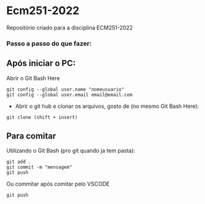 # Ecm251-2022
Repositório criado para a disciplina ECM251-2022

### Passo a passo do que fazer:

## Após iniciar o PC:
Abrir o Git Bash Here
```
git config --global user.name "nomeusuario"
git config --global user.email email@email.com
```
- Abrir o git hub e clonar os arquivos, gosto de (no mesmo Git Bash Here):
```
git clone (shift + insert)
```

## Para comitar
Utilizando o Git Bash (pro git quando ja tem pasta):
```
git add .
git commit -m "mensagem"
git push
```
Ou commitar após comitar pelo VSCODE
```
git push
```

